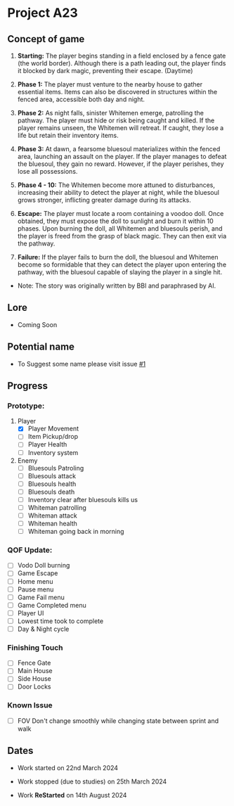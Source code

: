 # Project A23

## Concept of game
1. **Starting:** The player begins standing in a field enclosed by a fence gate (the world border). Although there is a path leading out, the player finds it blocked by dark magic, preventing their escape. (Daytime)

2. **Phase 1:** The player must venture to the nearby house to gather essential items. Items can also be discovered in structures within the fenced area, accessible both day and night.

3. **Phase 2:** As night falls, sinister Whitemen emerge, patrolling the pathway. The player must hide or risk being caught and killed. If the player remains unseen, the Whitemen will retreat. If caught, they lose a life but retain their inventory items.

4. **Phase 3:** At dawn, a fearsome bluesoul materializes within the fenced area, launching an assault on the player. If the player manages to defeat the bluesoul, they gain no reward. However, if the player perishes, they lose all possessions.

5. **Phase 4 - 10:** The Whitemen become more attuned to disturbances, increasing their ability to detect the player at night, while the bluesoul grows stronger, inflicting greater damage during its attacks.

6. **Escape:** The player must locate a room containing a voodoo doll. Once obtained, they must expose the doll to sunlight and burn it within 10 phases. Upon burning the doll, all Whitemen and bluesouls perish, and the player is freed from the grasp of black magic. They can then exit via the pathway.

7. **Failure:** If the player fails to burn the doll, the bluesoul and Whitemen become so formidable that they can detect the player upon entering the pathway, with the bluesoul capable of slaying the player in a single hit.

- Note: The story was originally written by BBI and paraphrased by AI.

## Lore
- Coming Soon

## Potential name
- To Suggest some name please visit issue [#1](https://github.com/BIGBEASTISHANK/Project-A24/issues/1)

## Progress
### Prototype:
1. Player
	- [x] Player Movement
	- [ ] Item Pickup/drop
	- [ ] Player Health
	- [ ] Inventory system
2. Enemy
	- [ ] Bluesouls Patroling
	- [ ] Bluesouls attack
	- [ ] Bluesouls health
	- [ ] Bluesouls death
	- [ ] Inventory clear after bluesouls kills us
	- [ ] Whiteman patrolling
	- [ ] Whiteman attack
	- [ ] Whiteman health
	- [ ] Whiteman going back in morning

### QOF Update:
- [ ] Vodo Doll burning
- [ ] Game Escape
- [ ] Home menu
- [ ] Pause menu
- [ ] Game Fail menu
- [ ] Game Completed menu
- [ ] Player UI
- [ ] Lowest time took to complete
- [ ] Day & Night cycle

### Finishing Touch
- [ ] Fence Gate
- [ ] Main House
- [ ] Side House
- [ ] Door Locks

### Known Issue
- [ ] FOV Don't change smoothly while changing state between sprint and walk

## Dates
- Work started on 22nd March 2024
- Work stopped (due to studies) on 25th March 2024

- Work <b>ReStarted</b> on 14th August 2024 
